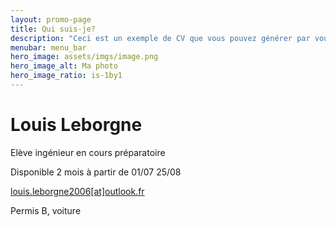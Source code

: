 ```yaml
---
layout: promo-page
title: Qui suis-je?
description: "Ceci est un exemple de CV que vous pouvez générer par vous-même"
menubar: menu_bar
hero_image: assets/imgs/image.png
hero_image_alt: Ma photo
hero_image_ratio: is-1by1
---
```


# Louis Leborgne
Elève ingénieur en cours préparatoire


Disponible 2 mois à partir de 01/07 25/08

[louis.leborgne2006[at]outlook.fr](mailto:louis.leborgne2006@outlook.fr)

Permis B, voiture

